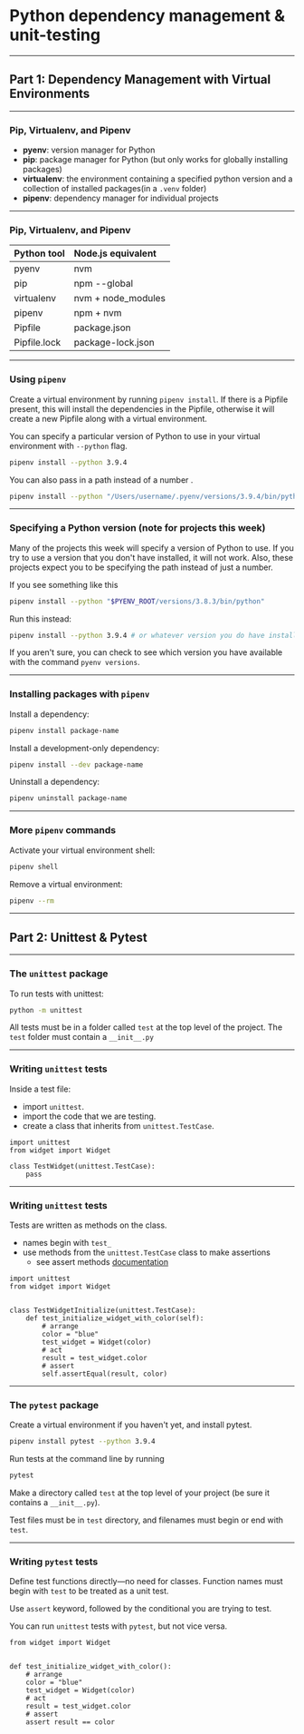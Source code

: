 # Python dependency management & unit-testing

---

## Part 1: Dependency Management with Virtual Environments

---

### Pip, Virtualenv, and Pipenv

- **pyenv**: version manager for Python
- **pip**: package manager for Python (but only works for globally installing packages)
- **virtualenv**: the environment containing a specified python version and a collection of installed packages(in a `.venv` folder)
- **pipenv**: dependency manager for individual projects


---


### Pip, Virtualenv, and Pipenv

| Python tool   | Node.js equivalent      |
|:------------- |:----------------------- |
| pyenv	        | nvm                     |
| pip           | npm --global            |
| virtualenv    | nvm + node_modules      |
| pipenv        | npm + nvm               |
| Pipfile       | package.json            |
| Pipfile.lock  | package-lock.json       |


---

### Using `pipenv`


Create a virtual environment by running `pipenv install`. If there is a Pipfile present, this will install the dependencies in the Pipfile, otherwise it will create a new Pipfile along with a virtual environment.

You can specify a particular version of Python to use in your virtual environment with `--python` flag.
```bash
pipenv install --python 3.9.4
```
You can also pass in a path instead of a number .
```bash
pipenv install --python "/Users/username/.pyenv/versions/3.9.4/bin/python"
```

---

### Specifying a Python version (note for projects this week)

Many of the projects this week will specify a version of Python to use. If you try to use a version that you don't have installed, it will not work. Also, these projects expect you to be specifying the path instead of just a number.

If you see something like this
```bash
pipenv install --python "$PYENV_ROOT/versions/3.8.3/bin/python"
```
Run this instead:

```bash
pipenv install --python 3.9.4 # or whatever version you do have installed
```

If you aren't sure, you can check to see which version you have available with the command `pyenv versions`.

---

### Installing packages with `pipenv`
Install a dependency:
```bash
pipenv install package-name
```
Install a development-only dependency:
```bash
pipenv install --dev package-name
```
Uninstall a dependency:
```bash
pipenv uninstall package-name
```

---

### More `pipenv` commands
Activate your virtual environment shell:
```bash
pipenv shell
```
Remove a virtual environment:
```bash
pipenv --rm
```

---

## Part 2: Unittest & Pytest

---

### The `unittest` package

To run tests with unittest:
```bash
python -m unittest
```

All tests must be in a folder called `test` at the top level of the project. The `test` folder must contain a `__init__.py`

---

### Writing `unittest` tests
Inside a test file:
- import `unittest`.
- import the code that we are testing.
- create a class that inherits from `unittest.TestCase`. 

```python=
import unittest
from widget import Widget

class TestWidget(unittest.TestCase):
    pass
```

---

### Writing `unittest` tests

Tests are written as methods on the class.
- names begin with `test_`
- use methods from the `unittest.TestCase` class to make assertions
    - see assert methods [documentation](https://docs.python.org/3/library/unittest.html#test-cases)

```python=
import unittest
from widget import Widget


class TestWidgetInitialize(unittest.TestCase):
    def test_initialize_widget_with_color(self):
        # arrange
        color = "blue"
        test_widget = Widget(color)
        # act
        result = test_widget.color
        # assert
        self.assertEqual(result, color)
```

---

### The `pytest` package

Create a virtual environment if you haven't yet, and install pytest.

```bash
pipenv install pytest --python 3.9.4
```

Run tests at the command line by running
```bash
pytest
```

Make a directory called `test` at the top level of your project (be sure it contains a `__init__.py`).

Test files must be in `test` directory, and filenames must begin or end with `test`.


---

### Writing `pytest` tests


Define test functions directly—no need for classes. Function names must begin with `test` to be treated as a unit test.

Use `assert` keyword, followed by the conditional you are trying to test.

You can run `unittest` tests with `pytest`, but not vice versa.

```python=
from widget import Widget


def test_initialize_widget_with_color():
    # arrange
    color = "blue"
    test_widget = Widget(color)
    # act
    result = test_widget.color
    # assert
    assert result == color
```
